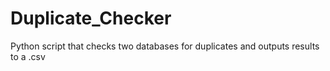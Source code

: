 # Duplicate_Checker
Python script that checks two databases for duplicates and outputs results to a .csv
